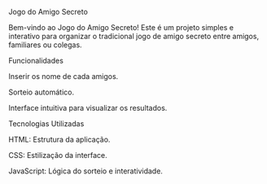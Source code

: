 Jogo do Amigo Secreto

Bem-vindo ao Jogo do Amigo Secreto! Este é um projeto simples e interativo para organizar o tradicional jogo de amigo secreto entre amigos, familiares ou colegas.

Funcionalidades

Inserir os nome de cada amigos.

Sorteio automático.

Interface intuitiva para visualizar os resultados.

Tecnologias Utilizadas

HTML: Estrutura da aplicação.

CSS: Estilização da interface.

JavaScript: Lógica do sorteio e interatividade.
